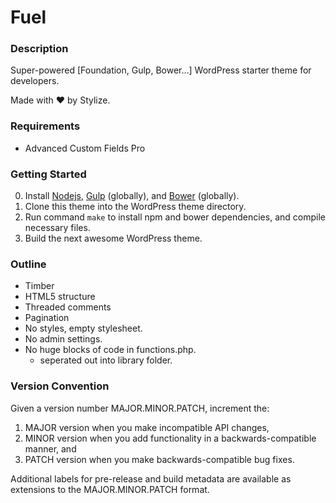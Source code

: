 # Fuel

### Description

Super-powered [Foundation, Gulp, Bower&#8230;] WordPress starter theme for developers.

Made with &hearts; by Stylize.

### Requirements
+ Advanced Custom Fields Pro

### Getting Started
0. Install [Nodejs](http://nodejs.org/), [Gulp](http://gulpjs.com/) (globally), and [Bower](http://bower.io/) (globally).
0. Clone this theme into the WordPress theme directory.
0. Run command `make` to install npm and bower dependencies, and compile necessary files.
0. Build the next awesome WordPress theme.

### Outline

+ Timber
+ HTML5 structure
+ Threaded comments
+ Pagination
+ No styles, empty stylesheet.
+ No admin settings.
+ No huge blocks of code in functions.php.
  + seperated out into library folder.

### Version Convention

Given a version number MAJOR.MINOR.PATCH, increment the:

1. MAJOR version when you make incompatible API changes,
2. MINOR version when you add functionality in a backwards-compatible manner, and
3. PATCH version when you make backwards-compatible bug fixes.

Additional labels for pre-release and build metadata are available as extensions to the MAJOR.MINOR.PATCH format.
